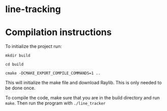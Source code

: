 # line-tracking

# Compilation instructions

To initialize the project run: 

`mkdir build`

`cd build`

`cmake -DCMAKE_EXPORT_COMPILE_COMMANDS=1 ..`

This will initialize the make file and download Raylib. This is only needed to be done once.

To compile the code, make sure that you are in the build directory and run `make`. Then run the program with `./line_tracker`